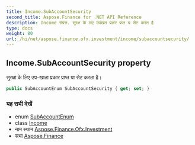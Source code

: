 ```yaml
---
title: Income.SubAccountSecurity
second_title: Aspose.Finance for .NET API Reference
description: Income संपत्त. सुरक्ष के लए उपखत प्रकर प्रप्त य सेट करत है
type: docs
weight: 80
url: /hi/net/aspose.finance.ofx.investment/income/subaccountsecurity/
---
```

## Income.SubAccountSecurity property

सुरक्षा के लिए उप-खाता प्रकार प्राप्त या सेट करता है।

```csharp
public SubAccountEnum SubAccountSecurity { get; set; }
```

### यह सभी देखें

* enum [SubAccountEnum](../../subaccountenum/)
* class [Income](../)
* नाम स्थान [Aspose.Finance.Ofx.Investment](../../income/)
* सभा [Aspose.Finance](../../../)


